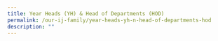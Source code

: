 ```yaml
---
title: Year Heads (YH) & Head of Departments (HOD)
permalink: /our-ij-family/year-heads-yh-n-head-of-departments-hod
description: ""
---
```

